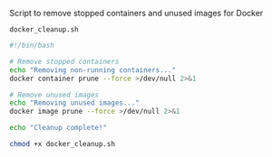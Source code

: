 Script to remove stopped containers and unused images for Docker

`docker_cleanup.sh`

```bash
#!/bin/bash

# Remove stopped containers
echo "Removing non-running containers..."
docker container prune --force >/dev/null 2>&1

# Remove unused images
echo "Removing unused images..."
docker image prune --force >/dev/null 2>&1

echo "Cleanup complete!"
```

```bash
chmod +x docker_cleanup.sh
```